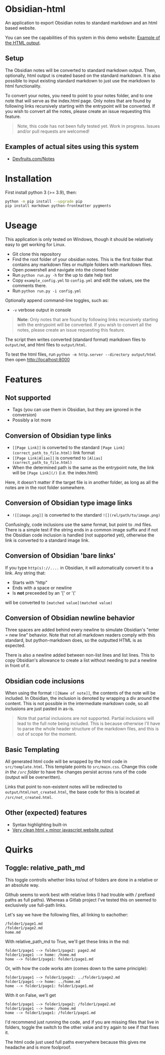 # Obsidian-html
An application to export Obsidian notes to standard markdown and an html based website.

You can see the capabilities of this system in this demo website: [Example of the HTML output](https://obsidian-html.github.io/). 

## Setup
The Obsidian notes will be converted to standard markdown output. Then, optionally, html output is created based on the standard markdown. 
It is also possible to input existing standard markdown to just use the markdown to html functionality.

To convert your notes, you need to point to your notes folder, and to one note that will serve as the index.html page.
Only notes that are found by following links recursively starting with the entrypoint will be converted. If you wish to convert all the notes, please create an issue requesting this feature.

> Note, this code has not been fully tested yet. Work in progress. Issues and/or pull requests are welcomed!


## Examples of actual sites using this system
- [Devfruits.com/Notes](https://devfruits.com)

# Installation
First install python 3 (>= 3.9), then:

``` bash
python -m pip install --upgrade pip
pip install markdown python-frontmatter pygments
```

# Useage
This application is only tested on Windows, though it should be relatively easy to get working for Linux.

- Git clone this repository
- Find the root folder of your obsidian notes. This is the first folder that contains any markdown files or multiple folders with markdown files.
- Open powershell and navigate into the cloned folder
- Run `python run.py -h` for the up to date help text
- Copy `example_config.yml` to `config.yml` and edit the values, see the comments there.
- Run `python run.py -i config.yml`

Optionally append command-line toggles, such as:
- `-v` verbose output in console

> **Note**: Only notes that are found by following links recursively starting with the entrypoint will be converted. If you wish to convert all the notes, please create an issue requesting this feature.

The script then writes converted (standard format) markdown files to `output/md`, and html files to `output/html`.

To test the html files, run `python -m http.server --directory output/html` then open [http://localhost:8000]()

# Features
## Not supported
- Tags (you can use them in Obsidian, but they are ignored in the conversion)
- Possibly a lot more

## Conversion of Obsidian type links
- `[[Page Link]]` is converted to the standard `[Page Link](correct_path_to_file.html)` link format
- `[[Page Link|Alias]]` is converted to `[Alias](correct_path_to_file.html)`
- When the determined path is the same as the entrypoint note, the link will be `[Page Link](/)` (i.e. the index.html)

Here, it doesn't matter if the target file is in another folder, as long as all the notes are in the root folder somewhere.

## Conversion of Obsidian type image links
- `![[image.png]]` is converted to the standard `![](rel/path/to/image.png)`

Confusingly, code inclusions use the same format, but point to .md files. There is a simple test if the string ends in a common image suffix and if not the Obsidian code inclusion is handled (not supported yet), otherwise the link is converted to a standard image link.

## Conversion of Obsidian 'bare links'
If you type `http(s)://....` in Obsidian, it will automatically convert it to a link. Any string that:
- Starts with "http"
- Ends with a space or newline
- Is **not** preceeded by an '[' or '('

will be converted to `[matched value](matched value)`

## Conversion of Obsidian newline behavior
Three spaces are added behind every newline to simulate Obsidian's "enter = new line" behavior. Note that not all markdown readers comply with this standard, but python-markdown does, so the outputted HTML is as expected.

There is also a newline added between non-list lines and list lines. This to copy Obsidian's allowance to create a list without needing to put a newline in front of it.

## Obsidian code inclusions
When using the format `![[Name of note]]`, the contents of the note will be included. In Obsidian, the inclusion is denoted by wrapping a div around the content. This is not possible in the intermediate markdown code, so all inclusions are just pasted in as-is. 

> Note that partial inclusions are not supported. Partial inclusions will lead to the full note being included. This is because otherwise I'll have to parse the whole header structure of the markdown files, and this is out of scope for the moment.

## Basic Templating
All generated html code will be wrapped by the html code in `src/template.html`. This template points to `src/main.css`. 
Change this code *in the `/src` folder* to have the changes persist across runs of the code (output will be overwritten).

Links that point to non-existent notes will be redirected to `output/html/not_created.html`, the base code for this is located at `/src/not_created.html`.

## Other (expected) features
- Syntax highlighting built-in
- [Very clean html + minor javascript website output](https://www.devfruits.com)



# Quirks
## Toggle: relative_path_md
This toggle controlls whether links to/out of folders are done in a relative or an absolute way. 

Github seems to work best with relative links (I had trouble with / prefixed paths as full paths). 
Whereas a Gitlab project I've tested this on seemed to exclusively use full-path links.

Let's say we have the following files, all linking to eachother:
```
/folder1/page1.md
/folder1/page2.md
home.md
```

With relative_path_md to True, we'll get these links in the md:
```
folder1/page1 --> folder1/page2: page2.md
folder1/page1 --> home: /home.md
home --> folder1/page1: folder1/page1.md
```

Or, with how the code works atm (comes down to the same principle):

```
folder1/page1 --> folder1/page2: ../folder1/page2.md
folder1/page1 --> home: ../home.md
home --> folder1/page1: folder1/page1.md
```

With it on False, we'll get
```
folder1/page1 --> folder1/page2: /folder1/page2.md
folder1/page1 --> home: /home.md
home --> folder1/page1: /folder1/page1.md
```

I'd recommend just running the code, and if you are missing files that live in folders, toggle the switch to the other value and try again to see if that fixes it.

The html code just used full paths everywhere because this gives me headache and is more foolproof.
